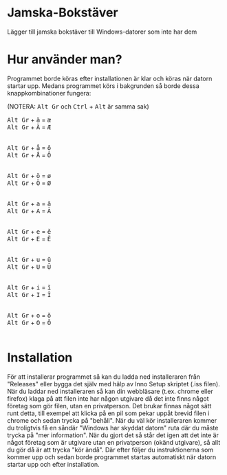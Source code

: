 # Jamska-Bokstäver
Lägger till jamska bokstäver till Windows-datorer som inte har dem

# Hur använder man?
Programmet borde köras efter installationen är klar och köras när datorn startar upp. Medans programmet körs i bakgrunden så borde dessa knappkombinationer fungera:

(NOTERA: <kbd>Alt Gr</kbd> och <kbd>Ctrl</kbd> + <kbd>Alt</kbd> är samma sak)

<kbd>Alt Gr</kbd> + <kbd>ä</kbd> = <kbd>æ</kbd><br>
<kbd>Alt Gr</kbd> + <kbd>Ä</kbd> = <kbd>Æ</kbd><br><br>

<kbd>Alt Gr</kbd> + <kbd>å</kbd> = <kbd>ô</kbd><br>
<kbd>Alt Gr</kbd> + <kbd>Å</kbd> = <kbd>Ô</kbd><br><br>

<kbd>Alt Gr</kbd> + <kbd>ö</kbd> = <kbd>ø</kbd><br>
<kbd>Alt Gr</kbd> + <kbd>Ö</kbd> = <kbd>Ø</kbd><br><br>

<kbd>Alt Gr</kbd> + <kbd>a</kbd> = <kbd>ă</kbd><br>
<kbd>Alt Gr</kbd> + <kbd>A</kbd> = <kbd>Ă</kbd><br><br>

<kbd>Alt Gr</kbd> + <kbd>e</kbd> = <kbd>ě</kbd><br>
<kbd>Alt Gr</kbd> + <kbd>E</kbd> = <kbd>Ě</kbd><br><br>

<kbd>Alt Gr</kbd> + <kbd>u</kbd> = <kbd>ŭ</kbd><br>
<kbd>Alt Gr</kbd> + <kbd>U</kbd> = <kbd>Ŭ</kbd><br><br>

<kbd>Alt Gr</kbd> + <kbd>i</kbd> = <kbd>ĭ</kbd><br>
<kbd>Alt Gr</kbd> + <kbd>I</kbd> = <kbd>Ĭ</kbd><br><br>

<kbd>Alt Gr</kbd> + <kbd>o</kbd> = <kbd>ŏ</kbd><br>
<kbd>Alt Gr</kbd> + <kbd>O</kbd> = <kbd>Ŏ</kbd><br><br>

# Installation
För att installerar programmet så kan du ladda ned installeraren från "Releases" eller bygga det själv med hälp av Inno Setup skriptet (.iss filen). När du laddar ned installeraren så kan din webbläsare (t.ex. chrome eller firefox) klaga på att filen inte har någon utgivare då det inte finns något företag som gör filen, utan en privatperson. Det brukar finnas något sätt runt detta, till exempel att klicka på en pil som pekar uppåt brevid filen i chrome och sedan trycka på "behåll". När du väl kör installeraren kommer du troligtvis få en såndär "Windows har skyddat datorn" ruta där du måste trycka på "mer information". När du gjort det så står det igen att det inte är något företag som är utgivare utan en privatperson (okänd utgivare), så allt du gör då är att trycka "kör ändå". Där efter följer du instruktionerna som kommer upp och sedan borde programmet startas automatiskt när datorn startar upp och efter installation.
